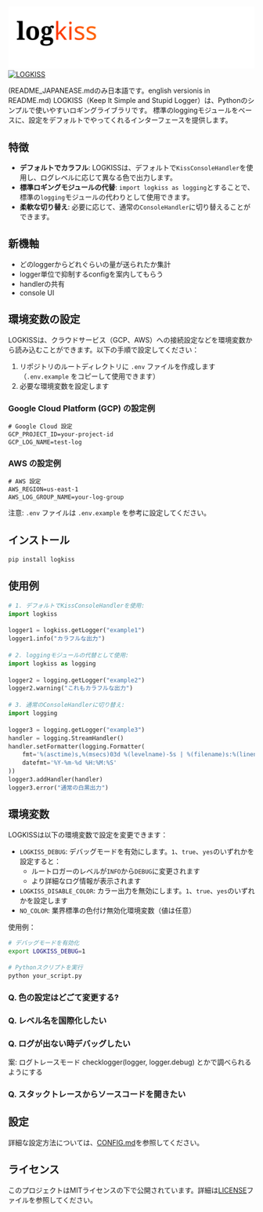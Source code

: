 # 

![LOGKISS](docs/logkiss.svg)
[![LOGKISS](https://img.shields.io/badge/LOGKISS-Keep%20It%20Simple%20and%20Stupid%20Logger-blue.svg)](https://github.com/takatosh/logkiss)

(README_JAPANEASE.mdのみ日本語です。english versionis in README.md)
LOGKISS（Keep It Simple and Stupid Logger）は、Pythonのシンプルで使いやすいロギングライブラリです。
標準のloggingモジュールをベースに、設定をデフォルトでやってくれるインターフェースを提供します。

## 特徴

- **デフォルトでカラフル**: LOGKISSは、デフォルトで`KissConsoleHandler`を使用し、ログレベルに応じて異なる色で出力します。
- **標準ロギングモジュールの代替**: `import logkiss as logging`とすることで、標準の`logging`モジュールの代わりとして使用できます。
- **柔軟な切り替え**: 必要に応じて、通常の`ConsoleHandler`に切り替えることができます。

## 新機軸

- どのloggerからどれぐらいの量が送られたか集計
- logger単位で抑制するconfigを案内してもらう
- handlerの共有
- console UI

## 環境変数の設定

LOGKISSは、クラウドサービス（GCP、AWS）への接続設定などを環境変数から読み込むことができます。以下の手順で設定してください：

1. リポジトリのルートディレクトリに `.env` ファイルを作成します（`.env.example` をコピーして使用できます）
2. 必要な環境変数を設定します

### Google Cloud Platform (GCP) の設定例

```
# Google Cloud 設定
GCP_PROJECT_ID=your-project-id
GCP_LOG_NAME=test-log
```

### AWS の設定例

```
# AWS 設定
AWS_REGION=us-east-1
AWS_LOG_GROUP_NAME=your-log-group
```

注意: `.env` ファイルは `.env.example` を参考に設定してください。

## インストール

```bash
pip install logkiss
```

## 使用例

```python
# 1. デフォルトでKissConsoleHandlerを使用:
import logkiss

logger1 = logkiss.getLogger("example1")
logger1.info("カラフルな出力")

# 2. loggingモジュールの代替として使用:
import logkiss as logging

logger2 = logging.getLogger("example2")
logger2.warning("これもカラフルな出力")

# 3. 通常のConsoleHandlerに切り替え:
import logging

logger3 = logging.getLogger("example3")
handler = logging.StreamHandler()
handler.setFormatter(logging.Formatter(
    fmt='%(asctime)s,%(msecs)03d %(levelname)-5s | %(filename)s:%(lineno)3d | %(message)s',
    datefmt='%Y-%m-%d %H:%M:%S'
))
logger3.addHandler(handler)
logger3.error("通常の白黒出力")
```





## 環境変数

LOGKISSは以下の環境変数で設定を変更できます：

- `LOGKISS_DEBUG`: デバッグモードを有効にします。`1`、`true`、`yes`のいずれかを設定すると：
  - ルートロガーのレベルが`INFO`から`DEBUG`に変更されます
  - より詳細なログ情報が表示されます
- `LOGKISS_DISABLE_COLOR`: カラー出力を無効にします。`1`、`true`、`yes`のいずれかを設定します
- `NO_COLOR`: 業界標準の色付け無効化環境変数（値は任意）

使用例：
```bash
# デバッグモードを有効化
export LOGKISS_DEBUG=1

# Pythonスクリプトを実行
python your_script.py
```




### Q. 色の設定はどごて変更する?


### Q. レベル名を国際化したい


### Q. ログが出ない時デバッグしたい

案: ログトレースモード  checklogger(logger, logger.debug)  とかで調べられるようにする

### Q. スタックトレースからソースコードを開きたい



## 設定

詳細な設定方法については、[CONFIG.md](CONFIG.md)を参照してください。

## ライセンス

このプロジェクトはMITライセンスの下で公開されています。詳細は[LICENSE](LICENSE)ファイルを参照してください。
